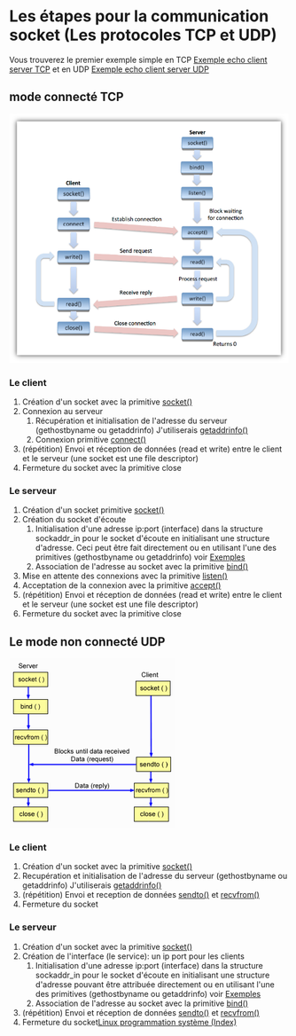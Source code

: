 # Les étapes pour la communication socket (Les protocoles TCP et UDP)

Vous trouverez le premier exemple simple en TCP [Exemple echo client server TCP](EchoTCP) et en UDP [Exemple echo client server UDP](EchoUDP)

## mode connecté TCP

![TCP](Socket-Workflow.png)

### Le client

1. Création d'un socket avec la primitive [socket()](../API/#socket)
2. Connexion au serveur
   1. Récupération et initialisation de l'adresse du serveur (gethostbyname ou getaddrinfo) J'utiliserais [getaddrinfo()](../GetAddr)
   2. Connexion primitive [connect()](../API/#connect)
3. (répétition) Envoi et réception de données (read et write) entre le client et le serveur (une socket est une file descriptor)
4. Fermeture du socket avec la primitive close 

### Le serveur

1. Création d'un socket primitive [socket()](../API/#socket)
2. Création du socket d'écoute
   1. Initialisation d'une adresse ip:port (interface) dans la structure sockaddr_in pour le socket d'écoute en initialisant une structure d'adresse. Ceci peut être fait directement ou en utilisant l'une des primitives (gethostbyname ou getaddrinfo) voir [Exemples](../Exemples)
   2. Association de l'adresse au socket avec la primitive [bind()](#bind)
3. Mise en attente des connexions avec la primitive [listen()](../API/#listen)
4. Acceptation de la connexion avec la primitive [accept()](../API/#accept)
5.  (répétition) Envoi et réception de données (read et write) entre le client et le serveur (une socket est une file descriptor)
6. Fermeture du socket avec la primitive close 

## Le mode non connecté UDP

![UDP](conn_less.gif)
### Le client

1. Création d'un socket avec la primitive [socket()](../API/#socket)
2. Recupération et initialisation de l'adresse du serveur (gethostbyname ou getaddrinfo) J'utiliserais [getaddrinfo()](../GetAddr)
3.  (répétition) Envoi et reception de données [sendto()](API/#sendto) et [recvfrom()](API/#recvfrom)
4. Fermeture du socket

### Le serveur

1. Création d'un socket avec la primitive [socket()](../API/#socket)
2. Création de l'interface (le service):  un ip port pour les clients
   1. Initialisation d'une adresse ip:port (interface) dans la structure sockaddr_in pour le socket d'écoute en initialisant une structure d'adresse pouvant être attribuée directement ou en utilisant l'une des primitives (gethostbyname ou getaddrinfo) voir [Exemples](../Exemples)
   2. Association de l'adresse au socket avec la primitive [bind()](#bind)
3.  (répétition) Envoi et réception de données [sendto()](API/#sendto) et [recvfrom()](API/#recvfrom)
4. Fermeture du socket[Linux programmation système (Index)](http://lps.cofares.net/)
